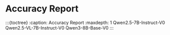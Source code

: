 # Accuracy Report

:::{toctree}
:caption: Accuracy Report
:maxdepth: 1
Qwen2.5-7B-Instruct-V0
Qwen2.5-VL-7B-Instruct-V0
Qwen3-8B-Base-V0
:::
